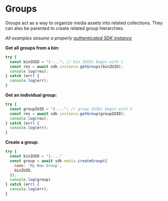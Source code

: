 # Groups

Groups act as a way to organize media assets into related collections. They can also be parented to create related group hierarchies.

*All examples assume a properly [authenticated SDK instance](tools/node-sdk/instantiation)*

**Get all groups from a bin:**
```javascript
try {
  const binZUID = "1-..."; // bin ZUIDs begin with 1
  const res = await sdk.instance.getGroups(binZUID);
  console.log(res);
} catch (err) {
  console.log(err);
}
```

**Get an individual group:**
```javascript
try {
  const groupZUID = "2-..."; // group ZUIDs begin with 2
  const res = await sdk.instance.getGroup(groupZUID);
  console.log(res);
} catch (err) {
  console.log(err);
}
```

**Create a group:**
```javascript
try {
  const binZUID = "1-..."
  const group = await sdk.media.createGroup({
    name: `My New Group`,
    binZUID,
  });
  console.log(group)
} catch (err) {
  console.log(err);
}